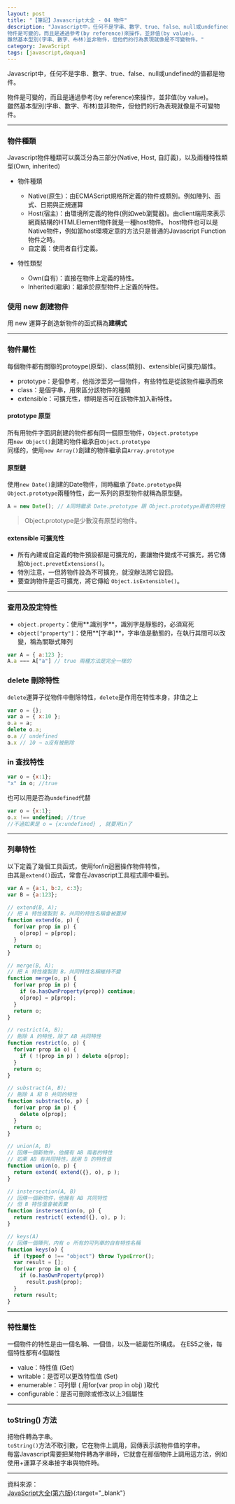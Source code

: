 ```yaml
---
layout: post
title: "【筆記】Javascript大全 - 04 物件"
description: "Javascript中，任何不是字串、數字、true、false、null或undefined的值都是物件。
物件是可變的，而且是通過參考(by reference)來操作，並非值(by value)。
雖然基本型別(字串、數字、布林)並非物件，但他們的行為表現就像是不可變物件。"
category: JavaScript
tags: [javascript,daquan]
---
```


Javascript中，任何不是字串、數字、true、false、null或undefined的值都是物件。

物件是可變的，而且是通過參考(by reference)來操作，並非值(by value)。  
雖然基本型別(字串、數字、布林)並非物件，但他們的行為表現就像是不可變物件。

---

### 物件種類

Javascript物件種類可以廣泛分為三部分(Native, Host, 自訂義)，以及兩種特性類型(Own, inherited)

- 物件種類

  - Native(原生)：由ECMAScript規格所定義的物件或類別。例如陣列、函式、日期與正規運算
  - Host(宿主)：由環境所定義的物件(例如web瀏覽器)。由client端用來表示網頁結構的HTMLElement物件就是一種host物件。
host物件也可以是Native物件，例如當host環境定意的方法只是普通的Javascript Function物件之時。
  - 自定義：使用者自行定義。

- 特性類型

  - Own(自有)：直接在物件上定義的特性。
  - Inherited(繼承)：繼承於原型物件上定義的特性。

### 使用 new 創建物件

用 new 運算子創造新物件的函式稱為**建構式**

---

### 物件屬性

每個物件都有關聯的protoype(原型)、class(類別)、extensible(可擴充)屬性。

- prototype：是個參考，他指涉至另一個物件，有些特性是從該物件繼承而來
- class：是個字串，用來區分該物件的種類
- extensible：可擴充性，標明是否可在該物件加入新特性。

#### prototype 原型

所有用物件字面詞創建的物件都有同一個原型物件，``Object.prototype``  
用``new Object()``創建的物件繼承自``Object.prototype``  
同樣的，使用``new Array()``創建的物件繼承自``Array.prototype``

#### 原型鏈

使用``new Date()``創建的Date物件，同時繼承了``Date.prototype``與``Object.prototype``兩種特性，此一系列的原型物件就稱為原型鏈。

```javascript
A = new Date(); // A同時繼承 Date.prototype 跟 Object.prototype兩者的特性
```

> Object.prototype是少數沒有原型的物件。

#### extensible 可擴充性

- 所有內建或自定義的物件預設都是可擴充的，要讓物件變成不可擴充，將它傳給``Object.prevetExtensions()``。
- 特別注意，一但將物件設為不可擴充，就沒辦法將它設回。
- 要查詢物件是否可擴充，將它傳給 ``Object.isExtensible()``。

---

### 查用及設定特性

- ``object.property``：使用**.識別字**，識別字是靜態的，必須寫死
- ``object["property"]``：使用**[字串]**，字串值是動態的，在執行其間可以改變，稱為關聯式陣列

```javascript
var A = { a:123 };
A.a === A["a"] // true 兩種方法是完全一樣的
```


### delete 刪除特性

``delete``運算子從物件中刪除特性，``delete``是作用在特性本身，非值之上

```javascript
var o = {};
var a = { x:10 };
o.a = a;
delete o.a;
o.a // undefined
a.x // 10 → a沒有被刪除
```


### in 查找特性

```javascript
var o = {x:1};
"x" in o; //true
```

也可以用是否為``undefined``代替

```javascript
var o = {x:1};
o.x !== undefined; //true
//不過如果是 o = {x:undefined} , 就要用in了
```

---

### 列舉特性

以下定義了幾個工具函式，使用for/in迴圈操作物件特性，  
由其是``extend()``函式，常會在Javascript工具程式庫中看到。

```javascript
var A = {a:1, b:2, c:3};
var B = {a:123};

// extend(B, A);
// 把 A 特性複製到 B，共同的特性名稱會被蓋掉
function extend(o, p) {
  for(var prop in p) {
    o[prop] = p[prop];
  }
  return o;
}

// merge(B, A);
// 把 A 特性複製到 B，共同特性名稱維持不變
function merge(o, p) {
  for(var prop in p) {
    if (o.hasOwnProperty(prop)) continue;
    o[prop] = p[prop];
  }
  return o;
}

// restrict(A, B);
// 刪除 A 的特性，除了 AB 共同特性
function restrict(o, p) {
  for(var prop in o) {
    if ( !(prop in p) ) delete o[prop];
  }
  return o;
}

// substract(A, B);
// 刪除 A 和 B 共同的特性
function substract(o, p) {
  for(var prop in p) {
    delete o[prop];
  }
  return o;
}

// union(A, B)
// 回傳一個新物件，他擁有 AB 兩者的特性
// 如果 AB 有共同特性，就用 B 的特性值
function union(o, p) {
  return extend( extend({}, o), p );
}

// instersection(A, B)
// 回傳一個新物件，他擁有 AB 共同特性
// 但 B 特性值會被丟棄
function instersection(o, p) {
  return restrict( extend({}, o), p );
}

// keys(A)
// 回傳一個陣列，内有 o 所有的可列舉的自有特性名稱
function keys(o) {
  if (typeof o !== "object") throw TypeError();
  var result = [];
  for(var prop in o) {
    if (o.hasOwnProperty(prop))
      result.push(prop);
  }
  return result;
}
```

---

### 特性屬性

一個物件的特性是由一個名稱、一個值，以及一組屬性所構成。
在ES5之後，每個特性都有4個屬性

- value：特性值 (Get)
- writable：是否可以更改特性值 (Set)
- enumerable：可列舉 ( 用for(var prop in obj) )取代
- configurable：是否可刪除或修改以上3個屬性

---

### toString() 方法

把物件轉為字串。  
``toString()``方法不取引數，它在物件上調用，回傳表示該物件值的字串。  
每當Javascript需要把某物件轉為字串時，它就會在那個物件上調用這方法，例如使用+運算子來串接字串與物件時。


------------------------------

資料來源：  
[JavaScript大全(第六版)](http://www.books.com.tw/products/0010542183){:target="_blank"}  
